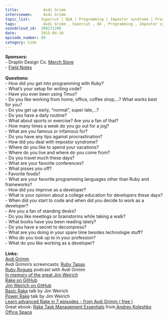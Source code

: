 ```yaml
--- 
title:           Avdi Grimm 
interviewee:     Avdi Grimm 
topic_list:     Supercut | Q&A | Programming | Impostor syndrome | Programming languages | Travel | Procrastination | Routine | Education | Exercise | Improve | ... 
tags:            Avdi Grimm , Supercut , QA , Programming , Impostor syndrome , Programming languages , Travel , Procrastination , Routine , Education , Exercise , Improve , ... 
soundcloud_id:  200171288
date:           2015-04-10
episode_number: 89
category: Code
---
```


<p class="show_notes_display"><b>Sponsors:<br></b>- Draplin Design Co. <a rel="nofollow" target="_blank" href="http://draplin.com/merch/">Merch Store</a><br>- <a rel="nofollow" target="_blank" href="http://fieldnotesbrand.com/">Field Notes</a><br><br><b>Questions:</b><br>- How did you get into programming with Ruby?<br>- What’s your setup for writing code?<br>- Have you ever been using Tmux?<br>- Do you like working from home, office, coffee shop,…? What works best for you?<br>- Do you get up early, “normal”, super late,…?<br>- Do you have a daily routine?<br>- What about sports or exercise? Are you a fan of that?<br>- How many times a week do you go out for a jog?<br>- What are you famous or infamous for?<br>- Do you have any tips against procrastination?<br>- How did you deal with impostor syndrome?<br>- Where do you like to spend your vacations?<br>- Where do you live and where do you come from?<br>- Do you travel much these days?<br>- What are your favorite conferences?<br>- What pisses you off?<br>- Favorite foods?<br>- What are your favorite programming languages other than Ruby and frameworks?<br>- How did you improve as a developer?<br>- What is your opinion about a college education for developers these days?<br>- When did you start to code and when did you decide to work as a developer?<br>- Are you a fan of standing desks?<br>- Do you like meetings or brainstorms while taking a walk?<br>- What books have you been reading lately?<br>- Do you have a secret to decompress?<br>- What are you doing in your spare time besides technologie stuff?<br>- Who do you look up to in your profession?<br>- What do you like working as a developer?<br><br><b>Links:<br></b><a rel="nofollow" target="_blank" href="http://about.avdi.org/">Avdi Grimm</a><br>Avdi Grimm’s screencasts: <a rel="nofollow" target="_blank" href="http://www.rubytapas.com/">Ruby Tapas</a><br><a rel="nofollow" target="_blank" href="http://devchat.tv/ruby-rogues/">Ruby Rogues</a> podcast with Avdi Grimm<br><a rel="nofollow" target="_blank" href="http://www.youtube.com/watch?v=2ZHJSrF52bc">In memory of the great Jim Weirich</a><br><a rel="nofollow" target="_blank" href="https://github.com/jimweirich/rake">Rake on GitHub</a><br><a rel="nofollow" target="_blank" href="https://github.com/jimweirich">Jim Weirich on GitHub</a><br><a rel="nofollow" target="_blank" href="http://www.youtube.com/watch?v=AFPWDzHWjEY">Basic Rake</a> talk by Jim Weirich<br><a rel="nofollow" target="_blank" href="http://www.youtube.com/watch?v=KaEqZtulOus">Power Rake</a> talk by Jim Weirich<br><a rel="nofollow" target="_blank" href="http://devblog.avdi.org/2014/04/30/learn-advanced-rake-in-7-episodes/">Learn advanced Rake in 7 episodes - from Avdi Grimm ( free )</a><br>Great ebook: <a rel="nofollow" target="_blank" href="http://www.amazon.com/Rake-Management-Essentials-Andrey-Koleshko/dp/1783280778">Rake Task Management Essentials</a> from<a rel="nofollow" target="_blank" href="https://twitter.com/ka8725"> Andrey Koleshko</a><br><a rel="nofollow" target="_blank" href="https://www.youtube.com/watch?v=_IwzZYRejZQ">Office Space</a><br> </p>
